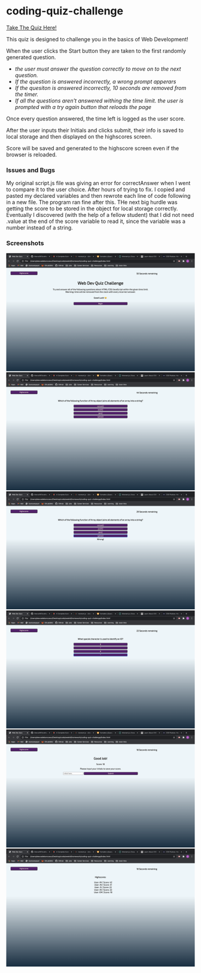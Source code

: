 # coding-quiz-challenge

[Take The Quiz Here!]()

This quiz is designed to challenge you in the basics of Web Development!

When the user clicks the Start button they are taken to the first randomly generated question.
- *the user must answer the question correctly to move on to the next question.*
- *If the question is answered incorrectly, a wrong prompt apperars*
- *If the quesiton is answered incorrectly, 10 seconds are removed from the timer.*
- *If all the questions aren't answered withing the time limit. the user is prompted with a try again button that reloads the page*

Once every question answered, the time left is logged as the user score.

After the user inputs their Initials and clicks submit, their info is saved to local storage and then displayed on the highscores screen.

Score will be saved and generated to the highscore screen even if the browser is reloaded.

### Issues and Bugs

My original script.js file was giving an error for correctAnswer when I went to compare it to the user choice. After hours of trying to fix. I copied and pasted my declared variables and then rewrote each line of code following in a new file. The program ran fine after this. THe next big hurdle was getting the score to be stored in the object for local storage correctly. Eventually I discovered (with the help of a fellow student) that I did not need .value at the end of the score variable to read it, since the variable was a number instead of a string.

### Screenshots
![screenshot1](./assets/images/ss1.png)
![screenshot2](./assets/images/ss2.png)
![screenshot3](./assets/images/ss3.png)
![screenshot4](./assets/images/ss4.png)
![screenshot5](./assets/images/ss5.png)
![screenshot6](./assets/images/ss6.png)
